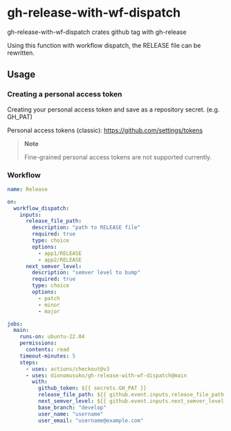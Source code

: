 # gh-release-with-wf-dispatch

gh-release-with-wf-dispatch crates github tag with gh-release

Using this function with workflow dispatch, the RELEASE file can be rewritten.


## Usage

### Creating a personal access token

Creating your personal access token and save as a repository secret. (e.g. GH_PAT)

Personal access tokens (classic): https://github.com/settings/tokens

> **Note**
>
> Fine-grained personal access tokens are not supported currently.

### Workflow

```yaml
name: Release

on:
  workflow_dispatch:
    inputs:
      release_file_path:
        description: "path to RELEASE file"
        required: true
        type: choice
        options:
          - app1/RELEASE
          - app2/RELEASE
      next_semver_level:
        description: "semver level to bump"
        required: true
        type: choice
        options:
          - patch
          - minor
          - major

jobs:
  main:
    runs-on: ubuntu-22.04
    permissions:
      contents: read
    timeout-minutes: 5
    steps:
      - uses: actions/checkout@v3
      - uses: dionomusuko/gh-release-with-wf-dispatch@main
        with:
          github_token: ${{ secrets.GH_PAT }}
          release_file_path: ${{ github.event.inputs.release_file_path }}
          next_semver_level: ${{ github.event.inputs.next_semver_level }}
          base_branch: "develop"
          user_name: "username"
          user_email: "username@example.com"
```
